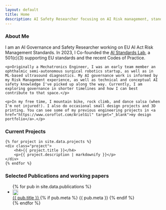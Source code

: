 ```yaml
---
layout: default
title: Home
description: AI Safety Researcher focusing on AI Risk management, standards and policy.
---
```


<section id="about">
    <h3>About Me</h3>
    <p>I am an AI Governance and Safety Researcher working on EU AI Act Risk Management Standards. In 2023, I Co-founded the <a href="https://ai-standards-lab.org/" target="_blank">AI Standards Lab</a>, a 501(c)(3) supporting EU standards and the recent Codes of Practice.</p>
        
    <p>Originally a Mechatronics Engineer, I was an early team member an ophthalmic semi-autonomous surgical robotics startup, as well as in ML-based ultrasound diagnostics. My AI governance work is informed by my Risk Management experience, as well as technical and conceptual AI safety knowledge I've picked up along the way. Currently, I am exploring governance in shorter timelines and how I can best contribute to that space.</p>
    
    <p>In my free time, I mountain bike, rock climb, and dance salsa (when I'm not injured!). I also do occasional small design projects and 3D printing. You can see some of my previous engineering projects in <a href="https://www.coroflot.com/ArielGil" target="_blank">my design portfolio</a>.</p>
</section>

<section id="projects">
    <h3>Current Projects</h3>
    
    {% for project in site.data.projects %}
    <div class="project">
        <h4>{{ project.title }}</h4>
        <p>{{ project.description | markdownify }}</p>
    </div>
    {% endfor %}
</section>

<section id="publications">
    <h3>Selected Publications and working papers</h3>
    <ul class="publications">
        {% for pub in site.data.publications %}
        <li>
            <img src="https://www.google.com/s2/favicons?domain={{ pub.domain }}" alt="{{ pub.domain }} favicon" style="width:18px;height:18px;margin-right:0.5em;vertical-align:middle;">
            <div>
                <a href="{{ pub.url }}" target="_blank" class="pub-title">
                    {{ pub.title }}
                </a>
                {% if pub.meta %}
                <span class="pub-meta">{{ pub.meta }}</span>
                {% endif %}
            </div>
        </li>
        {% endfor %}
    </ul>
</section> 
